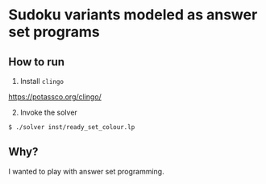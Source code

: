 # Sudoku variants modeled as answer set programs

## How to run

1. Install `clingo`

https://potassco.org/clingo/

2. Invoke the solver

```shell
$ ./solver inst/ready_set_colour.lp
```

## Why?

I wanted to play with answer set programming.
